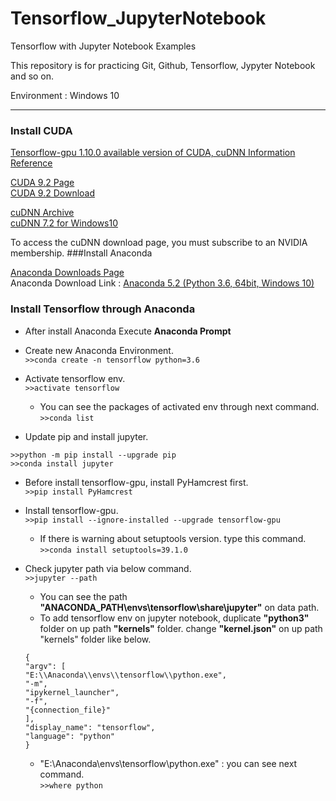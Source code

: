 # Tensorflow_JupyterNotebook
Tensorflow with Jupyter Notebook Examples

This repository is for practicing Git, Github, Tensorflow, Jypyter Notebook and so on.

Environment : Windows 10
***
### Install CUDA

[Tensorflow-gpu 1.10.0 available version of CUDA, cuDNN Information Reference](https://github.com/yaroslavvb/tensorflow-community-wheels/issues/77)

[CUDA 9.2 Page](https://developer.nvidia.com/cuda-92-download-archive)<br>
[CUDA 9.2 Download](https://developer.nvidia.com/compute/cuda/9.2/Prod2/network_installers2/cuda_9.2.148_win10_network)

[cuDNN Archive](https://developer.nvidia.com/rdp/cudnn-archive)<br>
[cuDNN 7.2 for Windows10](https://developer.nvidia.com/compute/machine-learning/cudnn/secure/v7.2.1/prod/9.2_20180806/cudnn-9.2-windows10-x64-v7.2.1.38)

To access the cuDNN download page, you must subscribe to an NVIDIA membership.
###Install Anaconda

[Anaconda Downloads Page](https://www.anaconda.com/download/)<br>
Anaconda Download Link : [Anaconda 5.2 (Python 3.6, 64bit, Windows 10)](https://repo.anaconda.com/archive/Anaconda3-5.2.0-Windows-x86_64.exe)

### Install Tensorflow through Anaconda
- After install Anaconda Execute **Anaconda Prompt**

- Create new Anaconda Environment.<br>```>>conda create -n tensorflow python=3.6```

- Activate tensorflow env.<br>```>>activate tensorflow```
  - You can see the packages of activated env through next command.<br>```>>conda list```
  
- Update pip and install jupyter.<br>
```
>>python -m pip install --upgrade pip
>>conda install jupyter
```

- Before install tensorflow-gpu, install PyHamcrest first.<br>
```>>pip install PyHamcrest```

- Install tensorflow-gpu.<br>```>>pip install --ignore-installed --upgrade tensorflow-gpu```
  - If there is warning about setuptools version. type this command.<br>```>>conda install setuptools=39.1.0```
  
- Check jupyter path via below command.<br>```>>jupyter --path```
  - You can see the path **"ANACONDA_PATH\envs\tensorflow\share\jupyter"** on data path.
  - To add tensorflow env on jupyter notebook, duplicate **"python3"** folder on up path **"kernels"** folder. change **"kernel.json"** on up path "kernels" folder like below.
  ```
  {
  "argv": [
  "E:\\Anaconda\\envs\\tensorflow\\python.exe",
  "-m",
  "ipykernel_launcher",
  "-f",
  "{connection_file}"
  ],
  "display_name": "tensorflow",
  "language": "python"
  }
  ```
    - "E:\\Anaconda\\envs\\tensorflow\\python.exe" : you can see next command.<br>
      ```>>where python```
